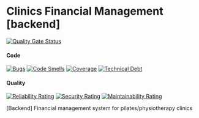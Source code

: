# Clinics Financial Management [backend]

[![Quality Gate Status](https://sonarcloud.io/api/project_badges/measure?project=lucascorrea31_clinics-financial-management-be&metric=alert_status)](https://sonarcloud.io/summary/new_code?id=lucascorrea31_clinics-financial-management-be)

#### Code
[![Bugs](https://sonarcloud.io/api/project_badges/measure?project=lucascorrea31_clinics-financial-management-be&metric=bugs)](https://sonarcloud.io/summary/new_code?id=lucascorrea31_clinics-financial-management-be)
[![Code Smells](https://sonarcloud.io/api/project_badges/measure?project=lucascorrea31_clinics-financial-management-be&metric=code_smells)](https://sonarcloud.io/summary/new_code?id=lucascorrea31_clinics-financial-management-be)
[![Coverage](https://sonarcloud.io/api/project_badges/measure?project=lucascorrea31_clinics-financial-management-be&metric=coverage)](https://sonarcloud.io/summary/new_code?id=lucascorrea31_clinics-financial-management-be)
[![Technical Debt](https://sonarcloud.io/api/project_badges/measure?project=lucascorrea31_clinics-financial-management-be&metric=sqale_index)](https://sonarcloud.io/summary/new_code?id=lucascorrea31_clinics-financial-management-be)

#### Quality
[![Reliability Rating](https://sonarcloud.io/api/project_badges/measure?project=lucascorrea31_clinics-financial-management-be&metric=reliability_rating)](https://sonarcloud.io/summary/new_code?id=lucascorrea31_clinics-financial-management-be)
[![Security Rating](https://sonarcloud.io/api/project_badges/measure?project=lucascorrea31_clinics-financial-management-be&metric=security_rating)](https://sonarcloud.io/summary/new_code?id=lucascorrea31_clinics-financial-management-be)
[![Maintainability Rating](https://sonarcloud.io/api/project_badges/measure?project=lucascorrea31_clinics-financial-management-be&metric=sqale_rating)](https://sonarcloud.io/summary/new_code?id=lucascorrea31_clinics-financial-management-be)

[Backend] Financial management system for pilates/physiotherapy clinics
